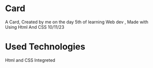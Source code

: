 # Card
A Card, Created by me on the day 5th of learning Web dev , Made with Using Html And CSS 10/11/23
# Used Technologies
Html and CSS Integreted
